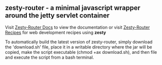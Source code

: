 ## zesty-router - a minimal javascript wrapper around the jetty servlet container

Visit [Zesty-Router Docs](https://zesty-router.readthedocs.io/en/latest/) to view the documentation or
visit [Zesty-Router Recipes](https://practicaldime.org) for web development recipes using **zesty**

To automatically build the latest version of zesty-router, simply download the 'download.sh' file, place it in a 
writable directory where the jar will be copied, make the script executable (chmod +ax download.sh), and then file 
and execute the script from a bash terminal.
